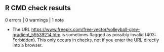 ## R CMD check results

0 errors | 0 warnings | 1 note

* The URL https://www.freepik.com/free-vector/volleyball-grey-gradient_59539214.htm is sometimes flagged as possibly invalid (403: Forbidden). This only occurs in checks, not if you enter the URL directly into a browser.
